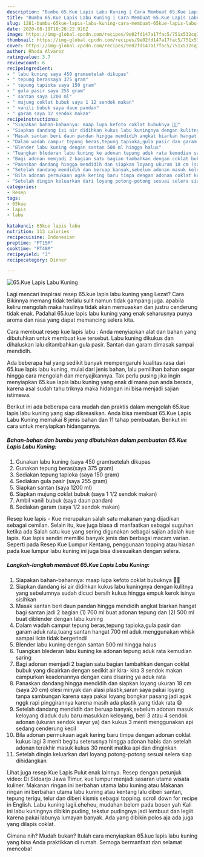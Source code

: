 ```yaml
---
description: "Bumbu 65.Kue Lapis Labu Kuning | Cara Membuat 65.Kue Lapis Labu Kuning Yang Enak Dan Mudah"
title: "Bumbu 65.Kue Lapis Labu Kuning | Cara Membuat 65.Kue Lapis Labu Kuning Yang Enak Dan Mudah"
slug: 1281-bumbu-65kue-lapis-labu-kuning-cara-membuat-65kue-lapis-labu-kuning-yang-enak-dan-mudah
date: 2020-08-19T10:28:22.926Z
image: https://img-global.cpcdn.com/recipes/9e02fd147a17fac5/751x532cq70/65kue-lapis-labu-kuning-foto-resep-utama.jpg
thumbnail: https://img-global.cpcdn.com/recipes/9e02fd147a17fac5/751x532cq70/65kue-lapis-labu-kuning-foto-resep-utama.jpg
cover: https://img-global.cpcdn.com/recipes/9e02fd147a17fac5/751x532cq70/65kue-lapis-labu-kuning-foto-resep-utama.jpg
author: Rhoda Alvarez
ratingvalue: 3.7
reviewcount: 6
recipeingredient:
- " labu kuning saya 450 gramsetelah dikupas"
- " tepung berassaya 375 gram"
- " tepung tapioka saya 150 gram"
- " gula pasir saya 255 gram"
- " santan saya 1200 ml"
- " mujung coklat bubuk saya 1 12 sendok makan"
- " vanili bubuk saya daun pandan"
- " garam saya 12 sendok makan"
recipeinstructions:
- "Siapakan bahan-bahannya: maap lupa kefoto coklat bubuknya 🙏😁"
- "Siapkan dandang isi air didihkan kukus labu kuningnya dengan kulitnya yang sebelumnya sudah dicuci bersih kukus hingga empuk kerok isinya sisihkan"
- "Masak santan beri daun pandan hingga mendidih angkat biarkan hangat bagi santan jadi 2 bagian (1) 700 ml buat adonan tepung dan (2) 500 ml buat diblender dengan labu kuning"
- "Dalam wadah campur tepung beras,tepung tapioka,gula pasir dan garam aduk rata,tuang santan hangat 700 ml aduk menggunakan whisk sampai licin tidak bergerindil"
- "Blender labu kuning dengan santan 500 ml hingga halus"
- "Tuangkan blederan labu kuning ke adonan tepung aduk rata kemudian saring"
- "Bagi adonan memjadi 2 bagian satu bagian tambahkan dengan coklat bubuk yang dicairkan dengan sedikit air kira- kira 3 sendok makan campurkan keadonannya dengan cara disaring ya aduk rata"
- "Panaskan dandang hingga mendidih dan siapkan loyang ukuran 18 cm (saya 20 cm) olesi minyak dan alasi plastik,saran saya pakai loyang tanpa sambungan karena saya pakai loyang bongkar pasang jadi agak nggk rapi pinggirannya karena masih ada plastik yang tidak rata 😄"
- "Setelah dandang mendidih dan beruap banyak,sebelum adonan masuk keloyang diaduk dulu baru masukkan keloyang, beri 3 atau 4 sendok adonan (ukuran sendok sayur ya) dan kukus 3 menit menggunakan api sedang cenderung kecil"
- "Bila adonan permukaan agak kering baru timpa dengan adonan coklat kukus lagi 3 menit begitu seterusnya hingga adonan habis dan setelah adonan terakhir masuk kukus 30 menit matika api dan dinginkan"
- "Setelah dingin keluarkan dari loyang potong-potong sesuai selera siap dihidangkan"
categories:
- Resep
tags:
- 65kue
- lapis
- labu

katakunci: 65kue lapis labu 
nutrition: 113 calories
recipecuisine: Indonesian
preptime: "PT15M"
cooktime: "PT48M"
recipeyield: "3"
recipecategory: Dinner

---
```



![65.Kue Lapis Labu Kuning](https://img-global.cpcdn.com/recipes/9e02fd147a17fac5/751x532cq70/65kue-lapis-labu-kuning-foto-resep-utama.jpg)

Lagi mencari inspirasi resep 65.kue lapis labu kuning yang Lezat? Cara Bikinnya memang tidak terlalu sulit namun tidak gampang juga. apabila keliru mengolah maka hasilnya tidak akan memuaskan dan justru cenderung tidak enak. Padahal 65.kue lapis labu kuning yang enak seharusnya punya aroma dan rasa yang dapat memancing selera kita.

Cara membuat resep kue lapis labu : Anda menyiapkan alat dan bahan yang dibutuhkan untuk membuat kue tersebut. Labu kuning dikukus dan dihaluskan lalu ditambahkan gula pasir. Santan dan garam dimasak sampai mendidih.

Ada beberapa hal yang sedikit banyak mempengaruhi kualitas rasa dari 65.kue lapis labu kuning, mulai dari jenis bahan, lalu pemilihan bahan segar hingga cara mengolah dan menyajikannya. Tak perlu pusing jika ingin menyiapkan 65.kue lapis labu kuning yang enak di mana pun anda berada, karena asal sudah tahu triknya maka hidangan ini bisa menjadi sajian istimewa.


Berikut ini ada beberapa cara mudah dan praktis dalam mengolah 65.kue lapis labu kuning yang siap dikreasikan. Anda bisa membuat 65.Kue Lapis Labu Kuning memakai 8 jenis bahan dan 11 tahap pembuatan. Berikut ini cara untuk menyiapkan hidangannya.

<!--inarticleads1-->

##### Bahan-bahan dan bumbu yang dibutuhkan dalam pembuatan 65.Kue Lapis Labu Kuning:

1. Gunakan  labu kuning (saya 450 gram)setelah dikupas
1. Gunakan  tepung beras(saya 375 gram)
1. Sediakan  tepung tapioka (saya 150 gram)
1. Sediakan  gula pasir (saya 255 gram)
1. Siapkan  santan (saya 1200 ml)
1. Siapkan  mujung coklat bubuk (saya 1 1/2 sendok makan)
1. Ambil  vanili bubuk (saya daun pandan)
1. Sediakan  garam (saya 1/2 sendok makan)


Resep kue lapis - Kue merupakan salah satu makanan yang dijadikan sebagai cemilan. Selain itu, kue juga biasa di manfaatkan sebagai suguhan ketika ada Salah satu kue yang sering digunakan sebagai sajian adalah kue lapis. Kue lapis sendiri memiliki banyak jenis dan berbagai macam varian. Seperti pada Resep Kue Lumpur Kentang, penggunaan topping atau hiasan pada kue lumpur labu kuning ini juga bisa disesuaikan dengan selera. 

<!--inarticleads2-->

##### Langkah-langkah membuat 65.Kue Lapis Labu Kuning:

1. Siapakan bahan-bahannya: maap lupa kefoto coklat bubuknya 🙏😁
1. Siapkan dandang isi air didihkan kukus labu kuningnya dengan kulitnya yang sebelumnya sudah dicuci bersih kukus hingga empuk kerok isinya sisihkan
1. Masak santan beri daun pandan hingga mendidih angkat biarkan hangat bagi santan jadi 2 bagian (1) 700 ml buat adonan tepung dan (2) 500 ml buat diblender dengan labu kuning
1. Dalam wadah campur tepung beras,tepung tapioka,gula pasir dan garam aduk rata,tuang santan hangat 700 ml aduk menggunakan whisk sampai licin tidak bergerindil
1. Blender labu kuning dengan santan 500 ml hingga halus
1. Tuangkan blederan labu kuning ke adonan tepung aduk rata kemudian saring
1. Bagi adonan memjadi 2 bagian satu bagian tambahkan dengan coklat bubuk yang dicairkan dengan sedikit air kira- kira 3 sendok makan campurkan keadonannya dengan cara disaring ya aduk rata
1. Panaskan dandang hingga mendidih dan siapkan loyang ukuran 18 cm (saya 20 cm) olesi minyak dan alasi plastik,saran saya pakai loyang tanpa sambungan karena saya pakai loyang bongkar pasang jadi agak nggk rapi pinggirannya karena masih ada plastik yang tidak rata 😄
1. Setelah dandang mendidih dan beruap banyak,sebelum adonan masuk keloyang diaduk dulu baru masukkan keloyang, beri 3 atau 4 sendok adonan (ukuran sendok sayur ya) dan kukus 3 menit menggunakan api sedang cenderung kecil
1. Bila adonan permukaan agak kering baru timpa dengan adonan coklat kukus lagi 3 menit begitu seterusnya hingga adonan habis dan setelah adonan terakhir masuk kukus 30 menit matika api dan dinginkan
1. Setelah dingin keluarkan dari loyang potong-potong sesuai selera siap dihidangkan


Lihat juga resep Kue Lapis Pulut enak lainnya. Resep dengan petunjuk video: Di Sidoarjo Jawa Timur, kue lumpur menjadi sasaran utama wisata kuliner. Makanan ringan ini berbahan utama labu kuning atau Makanan ringan ini berbahan utama labu kuning atau kentang lalu diberi santan, tepung terigu, telur dan diberi kismis sebagai topping. scroll down for recipe in English. Labu kuning lagii.eheheu, mudahan belom pada bosen yah Kali ini labu kuningnya dibikin puding, tekstur pudingnya jadi lembuut dan legiit karena pakai labunya lumayan banyak. Ada yang dibikin polos aja ada juga yang dilapis coklat. 

Gimana nih? Mudah bukan? Itulah cara menyiapkan 65.kue lapis labu kuning yang bisa Anda praktikkan di rumah. Semoga bermanfaat dan selamat mencoba!
